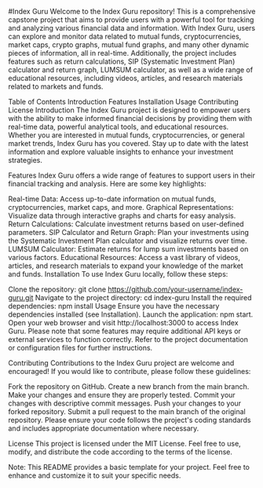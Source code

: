 #Index Guru
Welcome to the Index Guru repository! This is a comprehensive capstone project that aims to provide users with a powerful tool for tracking and analyzing various financial data and information. With Index Guru, users can explore and monitor data related to mutual funds, cryptocurrencies, market caps, crypto graphs, mutual fund graphs, and many other dynamic pieces of information, all in real-time. Additionally, the project includes features such as return calculations, SIP (Systematic Investment Plan) calculator and return graph, LUMSUM calculator, as well as a wide range of educational resources, including videos, articles, and research materials related to markets and funds.

Table of Contents
Introduction
Features
Installation
Usage
Contributing
License
Introduction
The Index Guru project is designed to empower users with the ability to make informed financial decisions by providing them with real-time data, powerful analytical tools, and educational resources. Whether you are interested in mutual funds, cryptocurrencies, or general market trends, Index Guru has you covered. Stay up to date with the latest information and explore valuable insights to enhance your investment strategies.

Features
Index Guru offers a wide range of features to support users in their financial tracking and analysis. Here are some key highlights:

Real-time Data: Access up-to-date information on mutual funds, cryptocurrencies, market caps, and more.
Graphical Representations: Visualize data through interactive graphs and charts for easy analysis.
Return Calculations: Calculate investment returns based on user-defined parameters.
SIP Calculator and Return Graph: Plan your investments using the Systematic Investment Plan calculator and visualize returns over time.
LUMSUM Calculator: Estimate returns for lump sum investments based on various factors.
Educational Resources: Access a vast library of videos, articles, and research materials to expand your knowledge of the market and funds.
Installation
To use Index Guru locally, follow these steps:

Clone the repository: git clone https://github.com/your-username/index-guru.git
Navigate to the project directory: cd index-guru
Install the required dependencies: npm install
Usage
Ensure you have the necessary dependencies installed (see Installation).
Launch the application: npm start.
Open your web browser and visit http://localhost:3000 to access Index Guru.
Please note that some features may require additional API keys or external services to function correctly. Refer to the project documentation or configuration files for further instructions.

Contributing
Contributions to the Index Guru project are welcome and encouraged! If you would like to contribute, please follow these guidelines:

Fork the repository on GitHub.
Create a new branch from the main branch.
Make your changes and ensure they are properly tested.
Commit your changes with descriptive commit messages.
Push your changes to your forked repository.
Submit a pull request to the main branch of the original repository.
Please ensure your code follows the project's coding standards and includes appropriate documentation where necessary.

License
This project is licensed under the MIT License. Feel free to use, modify, and distribute the code according to the terms of the license.

Note: This README provides a basic template for your project. Feel free to enhance and customize it to suit your specific needs.
